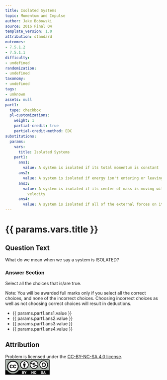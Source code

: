 ```yaml
---
title: Isolated Systems
topic: Momentum and Impulse
author: Jake Bobowski
source: 2016 Final Q4
template_version: 1.0
attribution: standard
outcomes:
- 7.5.1.2
- 7.5.1.1
difficulty:
- undefined
randomization:
- undefined
taxonomy:
- undefined
tags:
- unknown
assets: null
part1:
  type: checkbox
  pl-customizations:
    weight: 1
    partial-credit: true
    partial-credit-method: EDC
substitutions:
  params:
    vars:
      title: Isolated Systems
    part1:
      ans1:
        value: A system is isolated if its total momentum is constant
      ans2:
        value: A system is isolated if energy isn't entering or leaving the system
      ans3:
        value: A system is isolated if its center of mass is moving with constant
          velocity
      ans4:
        value: A system is isolated if all of the external forces on it are balanced
---
```

# {{ params.vars.title }}
## Question Text

What do we mean when we say a system is ISOLATED?

### Answer Section

Select all the choices that is/are true.

Note: You will be awarded full marks only if you select all the correct choices, and none of the incorrect choices. Choosing incorrect choices as well as not choosing correct choices will result in deductions.

- {{ params.part1.ans1.value }}
- {{ params.part1.ans2.value }}
- {{ params.part1.ans3.value }}
- {{ params.part1.ans4.value }}

## Attribution

Problem is licensed under the [CC-BY-NC-SA 4.0 license](https://creativecommons.org/licenses/by-nc-sa/4.0/).<br> ![The Creative Commons 4.0 license requiring attribution-BY, non-commercial-NC, and share-alike-SA license.](https://raw.githubusercontent.com/firasm/bits/master/by-nc-sa.png)